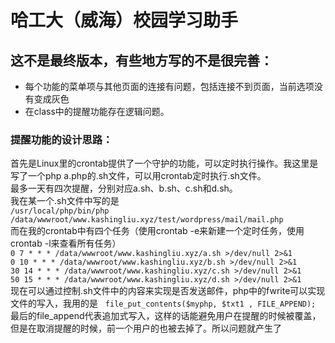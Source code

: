 # 哈工大（威海）校园学习助手  

## 这不是最终版本，有些地方写的不是很完善：<br>
* 每个功能的菜单项与其他页面的连接有问题，包括连接不到页面，当前选项没有变成灰色<br>
* 在class中的提醒功能存在逻辑问题。  

### 提醒功能的设计思路：<br>
首先是Linux里的crontab提供了一个守护的功能，可以定时执行操作。我这里是写了一个php a.php的.sh文件，可以用crontab定时执行.sh文件。  
最多一天有四次提醒，分别对应a.sh、b.sh、c.sh和d.sh。  
我在某一个.sh文件中写的是  
```/usr/local/php/bin/php /data/wwwroot/www.kashingliu.xyz/test/wordpress/mail/mail.php```  
而在我的crontab中有四个任务（使用crontab -e来新建一个定时任务，使用crontab -l来查看所有任务）  
```0 7 * * * /data/wwwroot/www.kashingliu.xyz/a.sh >/dev/null 2>&1```  
```0 10 * * * /data/wwwroot/www.kashingliu.xyz/b.sh >/dev/null 2>&1```  
```30 14 * * * /data/wwwroot/www.kashingliu.xyz/c.sh >/dev/null 2>&1```  
```50 15 * * * /data/wwwroot/www.kashingliu.xyz/d.sh >/dev/null 2>&1```  
现在可以通过控制.sh文件中的内容来实现是否发送邮件，php中的fwrite可以实现文件的写入，我用的是  
```file_put_contents($myphp, $txt1 , FILE_APPEND);```  
最后的file_append代表追加式写入，这样的话能避免用户在提醒的时候被覆盖，但是在取消提醒的时候，前一个用户的也被去掉了。所以问题就产生了  
